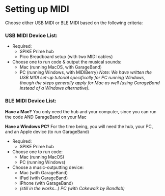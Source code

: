 # Setting up MIDI  
Choose either USB MIDI or BLE MIDI based on the following criteria:
<br>

### USB MIDI Device List:

* Required:
    * SPIKE Prime hub
    * Pico Breadboard setup (with two MIDI cables)
* Choose one to run code & output the musical sounds:
    * Mac (running MacOS, with GarageBand)
    * PC (running Windows, with MIDIBerry)
*Note: We have written the USB MIDI set-up tutorial specifically for PC running Windows, though the steps generally apply for Mac as well (using GarageBand instead of a Windows alternative).*


### BLE MIDI Device List:

**Have a Mac?** You only need the hub and your computer, since you can run the code AND GarageBand on your Mac

**Have a Windows PC?** For the time being, you will need the hub, your PC, and an Apple device (to run GarageBand)

* Required:
    * SPIKE Prime hub
* Choose one to run code:
    * Mac (running MacOS)
    * PC (running Windows)
* Choose a music-outputting device:
    * Mac (with GarageBand)
    * iPad (with GarageBand)
    * iPhone (with GarageBand)
    * *(still in the works...) PC (with Cakewalk by Bandlab)*

